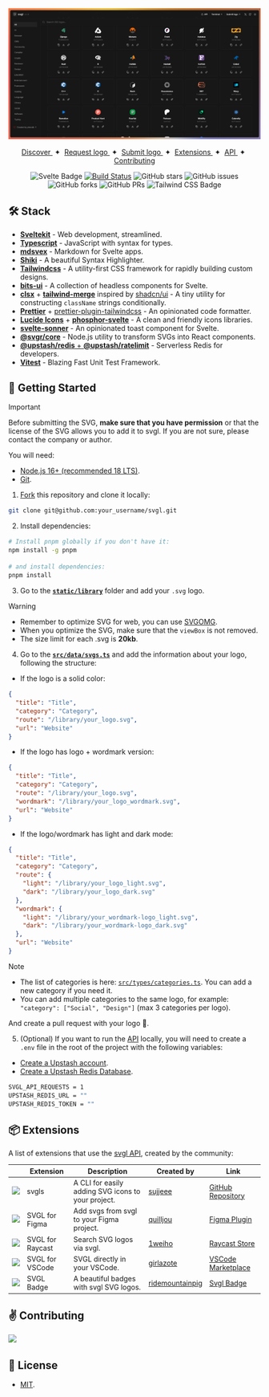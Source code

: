 <div align="center">
<a href="https://svgl.app">
<img src="static/images/readme.png">
</a>
<p></p>
</div>

<div align="center">
    <a href="https://svgl.app" target="_blank">
        Discover
    </a>
    <span>&nbsp;✦&nbsp;</span>
    <a href="https://github.com/pheralb/svgl/issues/new?assignees=pheralb&labels=request&projects=&template=request-svg-.md&title=%5BRequest%5D%3A">
        Request logo
    </a>
    <span>&nbsp;✦&nbsp;</span>
    <a href="#-getting-started">
        Submit logo
    </a>
    <span>&nbsp;✦&nbsp;</span>
    <a href="#-extensions">
        Extensions
    </a>
    <span>&nbsp;✦&nbsp;</span>
    <a href="https://svgl.app/api">
        API
    </a>
    <span>&nbsp;✦&nbsp;</span>
    <a href="#%EF%B8%8F-contributing">
        Contributing
    </a>
</div>

</p>

<div align="center">

![Svelte Badge](https://img.shields.io/badge/Svelte-FF3E00?logo=svelte&logoColor=fff&style=flat)
[![Build Status](https://img.shields.io/endpoint.svg?url=https%3A%2F%2Factions-badge.atrox.dev%2Fpheralb%2Fsvgl%2Fbadge%3Fref%3Dmain&style=flat)](https://actions-badge.atrox.dev/pheralb/svgl/goto?ref=main)
![GitHub stars](https://img.shields.io/github/stars/pheralb/svgl)
![GitHub issues](https://img.shields.io/github/issues/pheralb/svgl)
![GitHub forks](https://img.shields.io/github/forks/pheralb/svgl)
![GitHub PRs](https://img.shields.io/github/issues-pr/pheralb/svgl)
![Tailwind CSS Badge](https://img.shields.io/badge/Tailwind%20CSS-06B6D4?logo=tailwindcss&logoColor=fff&style=flat)

</div>

## 🛠️ Stack

- [**Sveltekit**](https://kit.svelte.dev/) - Web development, streamlined.
- [**Typescript**](https://www.typescriptlang.org/) - JavaScript with syntax for types.
- [**mdsvex**](https://mdsvex.com/) - Markdown for Svelte apps.
- [**Shiki**](https://github.com/shikijs/shiki) - A beautiful Syntax Highlighter.
- [**Tailwindcss**](https://tailwindcss.com/) - A utility-first CSS framework for rapidly building custom designs.
- [**bits-ui**](https://www.bits-ui.com) - A collection of headless components for Svelte.
- [**clsx**](https://github.com/lukeed/clsx) + [**tailwind-merge**](https://github.com/dcastil/tailwind-merge) inspired by [shadcn/ui](https://ui.shadcn.com) - A tiny utility for constructing `className` strings conditionally.
- [**Prettier**](https://prettier.io/) + [prettier-plugin-tailwindcss](https://github.com/tailwindlabs/prettier-plugin-tailwindcss) - An opinionated code formatter.
- [**Lucide Icons**](https://lucide.dev/) + [**phosphor-svelte**](https://github.com/haruaki07/phosphor-svelte) - A clean and friendly icons libraries.
- [**svelte-sonner**](https://github.com/wobsoriano/svelte-sonner) - An opinionated toast component for Svelte.
- [**@svgr/core**](https://react-svgr.com/) - Node.js utility to transform SVGs into React components.
- [**@upstash/redis** + **@upstash/ratelimit**](https://upstash.com/) - Serverless Redis for developers.
- [**Vitest**](https://vitest.dev/) - Blazing Fast Unit Test Framework.

## 🚀 Getting Started

> [!IMPORTANT]
> Before submitting the SVG, **make sure that you have permission** or that the license of the SVG allows you to add it to svgl. If you are not sure, please contact the company or author.

You will need:

- [Node.js 16+ (recommended 18 LTS)](https://nodejs.org/en/).
- [Git](https://git-scm.com/).

1. [Fork](https://github.com/pheralb/svgl/fork) this repository and clone it locally:

```bash
git clone git@github.com:your_username/svgl.git
```

2. Install dependencies:

```bash
# Install pnpm globally if you don't have it:
npm install -g pnpm

# and install dependencies:
pnpm install
```

3. Go to the [**`static/library`**](https://github.com/pheralb/svgl/blob/main/static/library) folder and add your `.svg` logo.

> [!WARNING]
>
> - Remember to optimize SVG for web, you can use [SVGOMG](https://jakearchibald.github.io/svgomg/).
> - When you optimize the SVG, make sure that the `viewBox` is not removed.
> - The size limit for each .svg is **20kb**.

4. Go to the [**`src/data/svgs.ts`**](https://github.com/pheralb/svgl/blob/main/src/data/svgs.ts) and add the information about your logo, following the structure:

- If the logo is a solid color:

```json
{
  "title": "Title",
  "category": "Category",
  "route": "/library/your_logo.svg",
  "url": "Website"
}
```

- If the logo has logo + wordmark version:

```json
{
  "title": "Title",
  "category": "Category",
  "route": "/library/your_logo.svg",
  "wordmark": "/library/your_logo_wordmark.svg",
  "url": "Website"
}
```

- If the logo/wordmark has light and dark mode:

```json
{
  "title": "Title",
  "category": "Category",
  "route": {
    "light": "/library/your_logo_light.svg",
    "dark": "/library/your_logo_dark.svg"
  },
  "wordmark": {
    "light": "/library/your_wordmark-logo_light.svg",
    "dark": "/library/your_wordmark-logo_dark.svg"
  },
  "url": "Website"
}
```

> [!NOTE]
>
> - The list of categories is here: [`src/types/categories.ts`](https://github.com/pheralb/svgl/blob/main/src/types/categories.ts). You can add a new category if you need it.
> - You can add multiple categories to the same logo, for example: `"category": ["Social", "Design"]` (max 3 categories per logo).

And create a pull request with your logo 🚀.

5. (Optional) If you want to run the [API](https://svgl.app/api) locally, you will need to create a `.env` file in the root of the project with the following variables:

- [Create a Upstash account](https://console.upstash.com/).
- [Create a Upstash Redis Database](https://upstash.com/docs/redis/overall/getstarted).

```bash
SVGL_API_REQUESTS = 1
UPSTASH_REDIS_URL = ""
UPSTASH_REDIS_TOKEN = ""
```

## 📦 Extensions

A list of extensions that use the [svgl API](https://svgl.app/api), created by the community:

|                                                                                                | Extension        | Description                                        | Created by                                             | Link                                                                                        |
| ---------------------------------------------------------------------------------------------- | ---------------- | -------------------------------------------------- | ------------------------------------------------------ | ------------------------------------------------------------------------------------------- |
| <img src="https://github.com/pheralb/svgl/blob/main/static/library/svgl.svg" height="25" />    | svgls            | A CLI for easily adding SVG icons to your project. | [sujjeee](https://twitter.com/sujjeeee)                | [GitHub Repository](https://github.com/sujjeee/svgls)                                       |
| <img src="https://github.com/pheralb/svgl/blob/main/static/library/figma.svg" height="25" />   | SVGL for Figma   | Add svgs from svgl to your Figma project.          | [quilljou](https://twitter.com/quillzhou)              | [Figma Plugin](https://www.figma.com/community/plugin/1320306989350693206/svgl)             |
| <img src="https://github.com/pheralb/svgl/blob/main/static/library/raycast.svg" height="25" /> | SVGL for Raycast | Search SVG logos via svgl.                         | [1weiho](https://twitter.com/1weiho)                   | [Raycast Store](https://www.raycast.com/1weiho/svgl)                                        |
| <img src="https://github.com/pheralb/svgl/blob/main/static/library/vscode.svg" height="25" />  | SVGL for VSCode  | SVGL directly in your VSCode.                      | [girlazote](https://twitter.com/girlazote)             | [VSCode Marketplace](https://marketplace.visualstudio.com/items?itemName=EsteveSegura.svgl) |
| <img src="https://svgl-badge.vercel.app/api/Library/Svgl?theme=light" height="25" />           | SVGL Badge       | A beautiful badges with svgl SVG logos.            | [ridemountainpig](https://twitter.com/ridemountainpig) | [Svgl Badge](https://svgl-badge.vercel.app/)                                                |

## ✌️ Contributing

<a href="https://github.com/pheralb/svgl/graphs/contributors">
  <img src="https://contrib.rocks/image?repo=pheralb/svgl" />
</a>

<p></p>

## 🔑 License

- [MIT](https://github.com/pheralb/svgl/blob/main/LICENSE).
